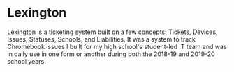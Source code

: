 # Lexington

Lexington is a ticketing system built on a few concepts: Tickets, Devices,
Issues, Statuses, Schools, and Liabilities. It was a system to track Chromebook
issues I built for my high school's student-led IT team and was in daily use in
one form or another during both the 2018-19 and 2019-20 school years.

